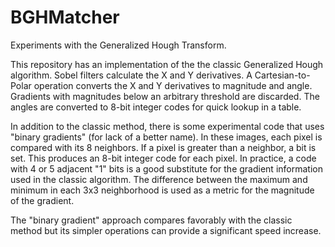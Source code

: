 # BGHMatcher

Experiments with the Generalized Hough Transform.

This repository has an implementation of the the classic Generalized Hough algorithm.
Sobel filters calculate the X and Y derivatives.  A Cartesian-to-Polar operation converts
the X and Y derivatives to magnitude and angle.  Gradients with magnitudes below an
arbitrary threshold are discarded.  The angles are converted to 8-bit integer codes
for quick lookup in a table.

In addition to the classic method, there is some experimental code that uses
"binary gradients" (for lack of a better name).  In these images, each pixel is compared
with its 8 neighbors.  If a pixel is greater than a neighbor, a bit is set.  This
produces an 8-bit integer code for each pixel.  In practice, a code with 4 or 5
adjacent "1" bits is a good substitute for the gradient information used in the 
classic algorithm.  The difference between the maximum and minimum in each 3x3
neighborhood is used as a metric for the magnitude of the gradient.

The "binary gradient" approach compares favorably with the classic method but
its simpler operations can provide a significant speed increase.
